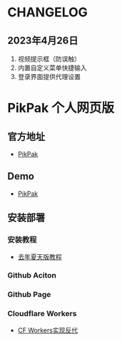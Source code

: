 # CHANGELOG

## 2023年4月26日
1. 视频提示框（防误触）
2. 内置自定义菜单快捷输入
3. 登录界面提供代理设置


# PikPak 个人网页版

## 官方地址

 * [PikPak](https://mypikpak.com)

## Demo
 * [PikPak](https://zxw7606.github.io/pikpak/)

## 安装部署

### 安装教程
  * [去年夏天版教程](https://www.tjsky.net/?p=201)
### Github Aciton

### Github Page

### Cloudflare Workers
  * [CF Workers实现反代](cf-worker)